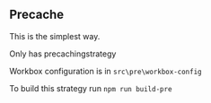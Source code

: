 ## Precache 

This is the simplest way. 

Only has precachingstrategy

Workbox configuration is in `src\pre\workbox-config`

To build this strategy run `npm run build-pre`
